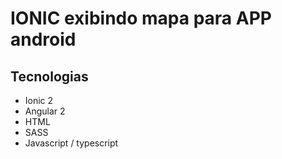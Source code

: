 # IONIC exibindo mapa para APP android

## Tecnologias
* Ionic 2
* Angular 2
* HTML
* SASS
* Javascript / typescript

